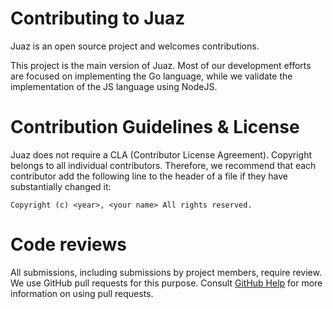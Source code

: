 # Contributing to Juaz

Juaz is an open source project and welcomes contributions.

This project is the main version of Juaz. Most of our development efforts are focused on implementing the Go language, while we validate the implementation of the JS language using NodeJS.

# Contribution Guidelines & License

Juaz does not require a CLA (Contributor License Agreement). Copyright belongs to all individual contributors. Therefore, we recommend that each contributor add the following line to the header of a file if they have substantially changed it:

```
Copyright (c) <year>, <your name> All rights reserved.
```

# Code reviews

All submissions, including submissions by project members, require review. We use GitHub pull requests for this purpose. Consult [GitHub Help](https://docs.github.com/pt/pull-requests/collaborating-with-pull-requests/proposing-changes-to-your-work-with-pull-requests/about-pull-requests) for more information on using pull requests.
